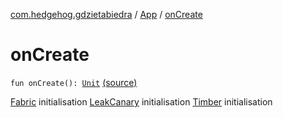 [com.hedgehog.gdzietabiedra](../index.md) / [App](index.md) / [onCreate](./on-create.md)

# onCreate

`fun onCreate(): `[`Unit`](https://kotlinlang.org/api/latest/jvm/stdlib/kotlin/-unit/index.html) [(source)](https://github.com/asvid/GdzieTaBiedra/tree/master/app/src/main/java/com/hedgehog/gdzietabiedra/App.kt#L54)

[Fabric](#) initialisation
[LeakCanary](#) initialisation
[Timber](http://jakewharton.github.io/timber/timber/log/Timber.html) initialisation

